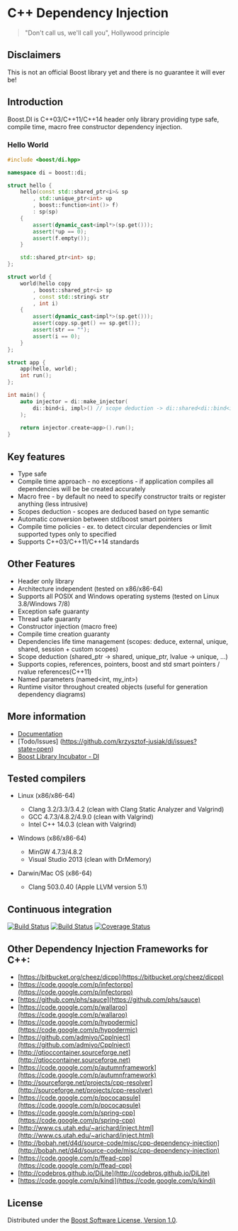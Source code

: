 # C++ Dependency Injection
> "Don't call us, we'll call you", Hollywood principle

## Disclaimers
This is not an official Boost library yet and there is no guarantee it will ever be!

## Introduction
Boost.DI is C++03/C++11/C++14 header only library providing type safe, compile time, macro free constructor dependency injection.

### Hello World

```cpp
#include <boost/di.hpp>

namespace di = boost::di;

struct hello {
    hello(const std::shared_ptr<i>& sp
        , std::unique_ptr<int> up
        , boost::function<int()> f)
        : sp(sp)
    {
        assert(dynamic_cast<impl*>(sp.get()));
        assert(*up == 0);
        assert(f.empty());
    }

    std::shared_ptr<int> sp;
};

struct world {
    world(hello copy
        , boost::shared_ptr<i> sp
        , const std::string& str
        , int i)
    {
        assert(dynamic_cast<impl*>(sp.get()));
        assert(copy.sp.get() == sp.get());
        assert(str == "");
        assert(i == 0);
    }
};

struct app {
    app(hello, world);
    int run();
};

int main() {
    auto injector = di::make_injector(
        di::bind<i, impl>() // scope deduction -> di::shared<di::bind<i, impl>>
    );
        
    return injector.create<app>().run();
}
```

## Key features
* Type safe
* Compile time approach - no exceptions - if application compiles all dependencies will be be created accurately
* Macro free - by default no need to specify constructor traits or register anything (less intrusive)
* Scopes deduction - scopes are deduced based on type semantic
* Automatic conversion between std/boost smart pointers
* Compile time policies - ex. to detect circular dependencies or limit supported types only to specified
* Supports C++03/C++11/C++14 standards

## Other Features
* Header only library
* Architecture independent (tested on x86/x86-64)
* Supports all POSIX and Windows operating systems (tested on Linux 3.8/Windows 7/8)
* Exception safe guaranty
* Thread safe guaranty
* Constructor injection (macro free)
* Compile time creation guaranty
* Dependencies life time management (scopes: deduce, external, unique, shared, session + custom scopes)
* Scope deduction (shared\_ptr -> shared, unique\_ptr, lvalue -> unique, ...)
* Supports copies, references, pointers, boost and std smart pointers / rvalue references(C++11)
* Named parameters (named\<int, my\_int\>)
* Runtime visitor throughout created objects (useful for generation dependency diagrams)

## More information
* [Documentation](http://krzysztof-jusiak.github.io/di/boost/libs/di/doc/html)
* [Todo/Issues] (https://github.com/krzysztof-jusiak/di/issues?state=open)
* [Boost Library Incubator - DI](http://rrsd.com/blincubator.com/bi_library/di/)

## Tested compilers
* Linux (x86/x86-64)
   * Clang 3.2/3.3/3.4.2 (clean with Clang Static Analyzer and Valgrind)
   * GCC 4.7.3/4.8.2/4.9.0 (clean with Valgrind)
   * Intel C++ 14.0.3 (clean with Valgrind)

* Windows (x86/x86-64)
   * MinGW 4.7.3/4.8.2
   * Visual Studio 2013 (clean with DrMemory)

* Darwin/Mac OS (x86-64)
   * Clang 503.0.40 (Apple LLVM version 5.1)

## Continuous integration
[![Build Status](https://travis-ci.org/krzysztof-jusiak/di.png?branch=master)](https://travis-ci.org/krzysztof-jusiak/di)
[![Build Status](https://ci.appveyor.com/api/projects/status/1il4knxh7tq9o5ic)](https://ci.appveyor.com/project/krzysztof-jusiak/di)
[![Coverage Status](https://coveralls.io/repos/krzysztof-jusiak/di/badge.png?branch=master)](https://coveralls.io/r/krzysztof-jusiak/di?branch=master)

## Other Dependency Injection Frameworks for C++:
 * [https://bitbucket.org/cheez/dicpp](https://bitbucket.org/cheez/dicpp)
 * [https://code.google.com/p/infectorpp](https://code.google.com/p/infectorpp)
 * [https://github.com/phs/sauce](https://github.com/phs/sauce)
 * [https://code.google.com/p/wallaroo](https://code.google.com/p/wallaroo)
 * [https://code.google.com/p/hypodermic](https://code.google.com/p/hypodermic)
 * [https://github.com/admiyo/CppInject](https://github.com/admiyo/CppInject)
 * [http://qtioccontainer.sourceforge.net](http://qtioccontainer.sourceforge.net)
 * [https://code.google.com/p/autumnframework](https://code.google.com/p/autumnframework)
 * [http://sourceforge.net/projects/cpp-resolver](http://sourceforge.net/projects/cpp-resolver)
 * [https://code.google.com/p/pococapsule](https://code.google.com/p/pococapsule)
 * [https://code.google.com/p/spring-cpp](https://code.google.com/p/spring-cpp)
 * [http://www.cs.utah.edu/~arichard/inject.html](http://www.cs.utah.edu/~arichard/inject.html)
 * [http://bobah.net/d4d/source-code/misc/cpp-dependency-injection](http://bobah.net/d4d/source-code/misc/cpp-dependency-injection)
 * [https://code.google.com/p/ffead-cpp](https://code.google.com/p/ffead-cpp)
 * [http://codebros.github.io/DiLite](http://codebros.github.io/DiLite)
 * [https://code.google.com/p/kindi](https://code.google.com/p/kindi)

## License
Distributed under the [Boost Software License, Version 1.0](http://www.boost.org/LICENSE_1_0.txt).

